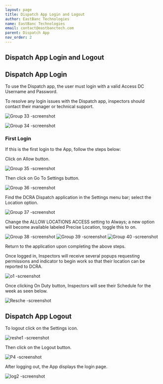 ```yaml
---
layout: page
title: Dispatch App Login and Logout
author: EastBanc Technologies
name: EastBanc Technologies
email: contact@eastbanctech.com
parent: Dispatch App
nav_order: 2
---
```


<section id="dispatch-app-login-and-logout" markdown="1">

# Dispatch App Login and Logout

<section id="dispatch-app-login" markdown="1">

## Dispatch App Login
To use the Dispatch app, the user must login with a valid Access DC Username and Password. 

To resolve any login issues with the Dispatch app, inspectors should contact their manager or technical support. 

![Group 33 -screenshot](../images/dispatch-app/da-login/dispatch-app-login1.png)

![Group 34 -screenshot](../images/dispatch-app/da-login/dispatch-app-login2.png)

<section id="first-login" markdown="1">

### First Login
If this is the first login to the App, follow the steps below:

Click on Allow button.

![Group 35 -screenshot](../images/dispatch-app/da-login/first-login1.png)

Then click on Go To Settings button.

![Group 36 -screenshot](../images/dispatch-app/da-login/first-login2.png)

Find the DCRA Dispatch application in the Settings menu bar; select the Location option.

![Group 37 -screenshot](../images/dispatch-app/da-login/ipad-settings1.png)

Change the ALLOW LOCATIONS ACCESS setting to Always; a new option will become available labeled Precise Location, toggle this to on.

![Group 38 -screenshot](../images/dispatch-app/da-login/ipad-settings2.png)
![Group 39 -screenshot](../images/dispatch-app/da-login/ipad-settings3.png)
![Group 40 -screenshot](../images/dispatch-app/da-login/ipad-settings4.png)

Return to the application upon completing the above steps.

Once logged in, Inspectors will receive several popups requesting permissions and indicator to begin work so that their location can be reported to DCRA.

![o1 -screenshot](../images/dispatch-app/da-login/first-login7.png)

Once clicking On Duty button, Inspectors will see their Schedule for the week as seen below.

![Resche -screenshot](../images/dispatch-app/da-login/first-login8.png)

</section>

</section>

<section id="dispatch-app-logout" markdown="1">

## Dispatch App Logout

To logout click on the Settings icon.

![reshe1 -screenshot](../images/dispatch-app/da-login/dispatch-app-logout1.png)

Then click on the Logout button.

![P4 -screenshot](../images/dispatch-app/da-login/dispatch-app-logout2.png)

After logging out, the App displays the login page.

![log2 -screenshot](../images/dispatch-app/da-login/dispatch-app-logout3.png)
</section>
</section>
